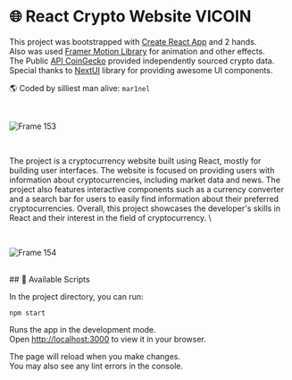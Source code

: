 # 🌐 React Crypto Website VICOIN

This project was bootstrapped with [Create React App](https://github.com/facebook/create-react-app) and 2 hands.\
Also was used [Framer Motion Library](https://github.com/framer) for animation and other effects. \
The Public [API CoinGecko](https://www.coingecko.com/en/api/pricing) provided independently sourced crypto data. \
Special thanks to [NextUI](https://nextui.org/) library for providing awesome UI components.

🌎 Coded by silliest man alive: `mar1nel` 

<br>

![Frame 153](https://github.com/mar1nel/vicoin-website/assets/110196455/712652c4-ab27-4ea8-bdb9-259689f631a5)

</br>

The project is a cryptocurrency website built using React, mostly for building user interfaces. The website is focused on providing users with information about cryptocurrencies, including market data and news. The project also features interactive components such as a currency converter and a search bar for users to easily find information about their preferred cryptocurrencies. Overall, this project showcases the developer's skills in React and their interest in the field of cryptocurrency. \ 

<br>

![Frame 154](https://github.com/mar1nel/vicoin-website/assets/110196455/2142a032-f962-41f7-83f8-b63ca5689470)

</br>
## 🌌 Available Scripts

In the project directory, you can run:

`npm start`

Runs the app in the development mode.\
Open [http://localhost:3000](http://localhost:3000) to view it in your browser.

The page will reload when you make changes.\
You may also see any lint errors in the console.
